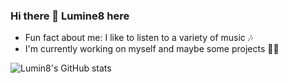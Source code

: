 ### Hi there 👋 Lumine8 here

<!--
**Lumine8/Lumine8** is a ✨ _special_ ✨ repository because its `README.md` (this file) appears on your GitHub profile.

Here are some ideas to get you started:

- 🔭 I’m currently working on ...
- 🌱 I’m currently learning ...
- 👯 I’m looking to collaborate on ...
- 🤔 I’m looking for help with ...
- 💬 Ask me about ...
- 📫 How to reach me: ...
- 😄 Pronouns: ...
- ⚡ Fun fact: ...
-->

- Fun fact about me: I like to listen to a variety of music 🎶
- I'm currently working on myself and maybe some projects 👨‍💻

![Lumin8's GitHub stats](https://github-readme-stats.vercel.app/api?username=Lumine8&show_icons=true&theme=midnight-purple)

